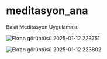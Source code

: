 # meditasyon_ana

Basit Meditasyon Uygulaması.



![Ekran görüntüsü 2025-01-12 223751](https://github.com/user-attachments/assets/32cdd38b-4bf5-42db-8dde-50cc604f1600)

![Ekran görüntüsü 2025-01-12 223802](https://github.com/user-attachments/assets/4b9dce2b-7c3f-4176-b512-10b69b27a8b5)

